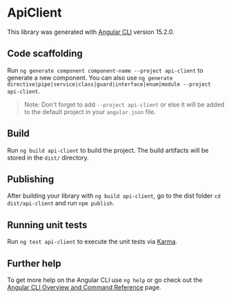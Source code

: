 # ApiClient

This library was generated with [Angular CLI](https://github.com/angular/angular-cli) version 15.2.0.

## Code scaffolding

Run `ng generate component component-name --project api-client` to generate a new component. You can also use `ng generate directive|pipe|service|class|guard|interface|enum|module --project api-client`.
> Note: Don't forget to add `--project api-client` or else it will be added to the default project in your `angular.json` file. 

## Build

Run `ng build api-client` to build the project. The build artifacts will be stored in the `dist/` directory.

## Publishing

After building your library with `ng build api-client`, go to the dist folder `cd dist/api-client` and run `npm publish`.

## Running unit tests

Run `ng test api-client` to execute the unit tests via [Karma](https://karma-runner.github.io).

## Further help

To get more help on the Angular CLI use `ng help` or go check out the [Angular CLI Overview and Command Reference](https://angular.io/cli) page.
